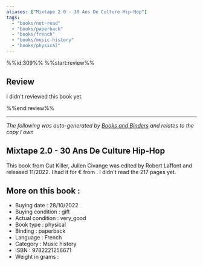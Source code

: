 ```yaml
---
aliases: ["Mixtape 2.0 - 30 Ans De Culture Hip-Hop"] 
tags: 
  - "books/not-read" 
  - "books/paperback" 
  - "books/french"
  - "books/music-history"
  - "books/physical"
---
```

%%id:309%%
%%start:review%%
## Review
I didn't reviewed this book yet. 

%%end:review%%

---
_The following was auto-generated by [Books and Binders](Books%20and%20Binders.md) and relates to the copy I own_
## Mixtape 2.0 - 30 Ans De Culture Hip-Hop
This book from Cut Killer, Julien Civange was edited by Robert Laffont and released 11/2022. I had it for € from . I didn't read the 217 pages yet.

## More on this book :
- Buying date : 28/10/2022
- Buying condition : gift
- Actual condition : very_good
- Book type : physical
- Binding : paperback
- Language : French
- Category : Music history
- ISBN : 9782221256671
- Weight in grams : 
